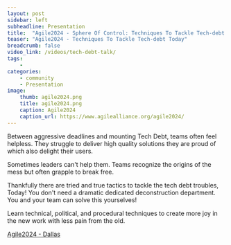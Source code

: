 ```yaml
---
layout: post
sidebar: left
subheadline: Presentation
title:  "Agile2024 - Sphere Of Control: Techniques To Tackle Tech-debt Today"
teaser: "Agile2024 - Techniques To Tackle Tech-debt Today"
breadcrumb: false
video_link: /videos/tech-debt-talk/
tags:
    - 
categories:
    - community
    - Presentation
image:
    thumb: agile2024.png
    title: agile2024.png
    caption: Agile2024
    caption_url: https://www.agilealliance.org/agile2024/
---
```


Between aggressive deadlines and mounting Tech Debt, teams often feel helpless. They struggle to deliver high quality solutions they are proud of which also delight their users.

Sometimes leaders can't help them.
Teams recognize the origins of the mess but often grapple to break free.

Thankfully there are tried and true tactics to tackle the tech debt troubles, Today! You don't need a dramatic dedicated deconstruction department. You and your team can solve this yourselves!

Learn technical, political, and procedural techniques to create more joy in the new work with less pain from the old.

<a href="https://www.agilealliance.org/agile2024/" target='new'>Agile2024 - Dallas</a>